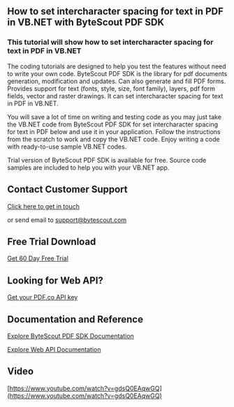 ## How to set intercharacter spacing for text in PDF in VB.NET with ByteScout PDF SDK

### This tutorial will show how to set intercharacter spacing for text in PDF in VB.NET

The coding tutorials are designed to help you test the features without need to write your own code. ByteScout PDF SDK is the library for pdf documents generation, modification and updates. Can also generate and fill PDF forms. Provides support for text (fonts, style, size, font family), layers, pdf form fields, vector and raster drawings. It can set intercharacter spacing for text in PDF in VB.NET.

You will save a lot of time on writing and testing code as you may just take the VB.NET code from ByteScout PDF SDK for set intercharacter spacing for text in PDF below and use it in your application. Follow the instructions from the scratch to work and copy the VB.NET code. Enjoy writing a code with ready-to-use sample VB.NET codes.

Trial version of ByteScout PDF SDK is available for free. Source code samples are included to help you with your VB.NET app.

## Contact Customer Support

[Click here to get in touch](https://bytescout.zendesk.com/hc/en-us/requests/new?subject=ByteScout%20PDF%20SDK%20Question)

or send email to [support@bytescout.com](mailto:support@bytescout.com?subject=ByteScout%20PDF%20SDK%20Question) 

## Free Trial Download

[Get 60 Day Free Trial](https://bytescout.com/download/web-installer?utm_source=github-readme)

## Looking for Web API? 

[Get your PDF.co API key](https://pdf.co/documentation/api?utm_source=github-readme)

## Documentation and Reference

[Explore ByteScout PDF SDK Documentation](https://bytescout.com/documentation/index.html?utm_source=github-readme)

[Explore Web API Documentation](https://pdf.co/documentation/api?utm_source=github-readme)

## Video

[https://www.youtube.com/watch?v=gdsQ0EAqwGQ](https://www.youtube.com/watch?v=gdsQ0EAqwGQ)